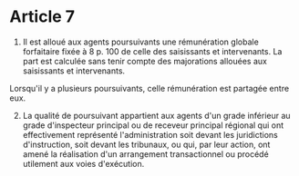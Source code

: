 # Article 7

1. Il est alloué aux agents poursuivants une rémunération globale forfaitaire fixée à 8 p. 100 de celle des saisissants et intervenants. La part est calculée sans tenir compte des majorations allouées aux saisissants et intervenants.

Lorsqu'il y a plusieurs poursuivants, celle rémunération est partagée entre eux.

2. La qualité de poursuivant appartient aux agents d'un grade inférieur au grade d'inspecteur principal ou de receveur principal régional qui ont effectivement représenté l'administration soit devant les juridictions d'instruction, soit devant les tribunaux, ou qui, par leur action, ont amené la réalisation d'un arrangement transactionnel ou procédé utilement aux voies d'exécution.
